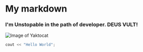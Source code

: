 # My markdown
### I'm Unstopable in the path of developer. DEUS VULT! 
![Image of Yaktocat](https://octodex.github.com/images/yaktocat.png)
``` C++
cout << "Hello World";
```
